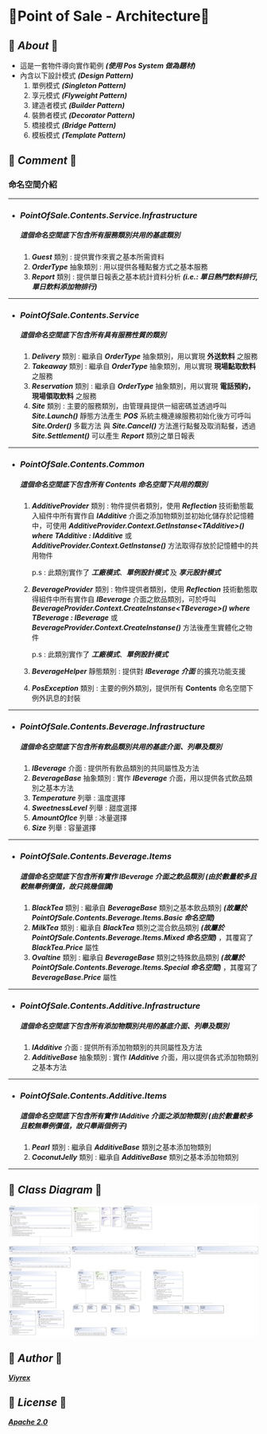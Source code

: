 ﻿# 🍓Point of Sale - Architecture🍓
## 🍓 ***About*** 🍓
- 這是一套物件導向實作範例 ***(使用 Pos System 做為題材)***
- 內含以下設計模式 ***(Design Pattern)***
  1. 單例模式 ***(Singleton Pattern)***
  2. 享元模式 ***(Flyweight Pattern)***
  3. 建造者模式 ***(Builder Pattern)***
  4. 裝飾者模式 ***(Decorator Pattern)***
  5. 橋接模式 ***(Bridge Pattern)***
  6. 模板模式 ***(Template Pattern)***
## 🍓 ***Comment*** 🍓
### 命名空間介紹
---
- ### ***PointOfSale.Contents.Service.Infrastructure***
  ##### 這個命名空間底下包含所有服務類別共用的基底類別
  1. ***Guest*** 類別 : 提供實作來賓之基本所需資料
  2. ***OrderType*** 抽象類別 : 用以提供各種點餐方式之基本服務
  3. ***Report*** 類別 : 提供單日報表之基本統計資料分析 ***(i.e.: 單日熱門飲料排行, 單日飲料添加物排行)***
---
- ### ***PointOfSale.Contents.Service***
  ##### 這個命名空間底下包含所有具有服務性質的類別
  1. ***Delivery*** 類別 : 繼承自 ***OrderType*** 抽象類別，用以實現 __外送飲料__ 之服務
  2. ***Takeaway*** 類別 : 繼承自 ***OrderType*** 抽象類別，用以實現 __現場點取飲料__ 之服務
  3. ***Reservation*** 類別 : 繼承自 ***OrderType*** 抽象類別，用以實現 __電話預約，現場領取飲料__ 之服務
  4. ***Site*** 類別 : 主要的服務類別，由管理員提供一組密碼並透過呼叫 ***Site.Launch()*** 靜態方法產生 ***POS*** 系統主機連線服務初始化後方可呼叫 ***Site.Order()*** 多載方法 與 ***Site.Cancel()*** 方法進行點餐及取消點餐，透過 ***Site.Settlement()*** 可以產生 ***Report*** 類別之單日報表
---
- ### ***PointOfSale.Contents.Common***
  ##### 這個命名空間底下包含所有 **Contents** 命名空間下共用的類別
  1. ***AdditiveProvider*** 類別 : 物件提供者類別，使用 ***Reflection*** 技術動態載入組件中所有實作自 ***IAdditive*** 介面之添加物類別並初始化儲存於記憶體中，可使用 ***AdditiveProvider.Context.GetInstanse\<TAdditive\>() where TAdditive : IAdditive*** 或 ***AdditiveProvider.Context.GetInstanse()*** 方法取得存放於記憶體中的共用物件

        p.s : 此類別實作了 ***工廠模式***、***單例設計模式*** 及 ***享元設計模式*** 
  2. ***BeverageProvider*** 類別 : 物件提供者類別，使用 ***Reflection*** 技術動態取得組件中所有實作自 ***IBeverage*** 介面之飲品類別，可於呼叫 ***BeverageProvider.Context.CreateInstanse\<TBeverage\>() where TBeverage : IBeverage*** 或 ***BeverageProvider.Context.CreateInstanse()*** 方法後產生實體化之物件

        p.s : 此類別實作了 ***工廠模式***、***單例設計模式***
  3. ***BeverageHelper*** 靜態類別 : 提供對 ***IBeverage 介面*** 的擴充功能支援
  4. ***PosException*** 類別 : 主要的例外類別，提供所有 **Contents** 命名空間下例外訊息的封裝
---
- ### ***PointOfSale.Contents.Beverage.Infrastructure***
  ##### 這個命名空間底下包含所有飲品類別共用的基底介面、列舉及類別
  1. ***IBeverage*** 介面 : 提供所有飲品類別的共同屬性及方法
  2. ***BeverageBase*** 抽象類別 : 實作 ***IBeverage*** 介面，用以提供各式飲品類別之基本方法
  3. ***Temperature*** 列舉 : 溫度選擇
  4. ***SweetnessLevel*** 列舉 : 甜度選擇
  5. ***AmountOfIce*** 列舉 : 冰量選擇
  6. ***Size*** 列舉 : 容量選擇
---
- ### ***PointOfSale.Contents.Beverage.Items***
  ##### 這個命名空間底下包含所有實作 ***IBeverage*** 介面之飲品類別 (由於數量較多且較無舉例價值，故只挑幾個講)
  1. ***BlackTea*** 類別 : 繼承自 ***BeverageBase*** 類別之基本飲品類別 ***(故屬於 PointOfSale.Contents.Beverage.Items.Basic 命名空間)***
  2. ***MilkTea*** 類別 : 繼承自 ***BlackTea*** 類別之混合飲品類別 ***(故屬於 PointOfSale.Contents.Beverage.Items.Mixed 命名空間)*** ，其覆寫了 ***BlackTea.Price*** 屬性
  3. ***Ovaltine*** 類別 : 繼承自 ***BeverageBase*** 類別之特殊飲品類別 ***(故屬於 PointOfSale.Contents.Beverage.Items.Special 命名空間)*** ，其覆寫了 ***BeverageBase.Price*** 屬性
---
- ### ***PointOfSale.Contents.Additive.Infrastructure***
  ##### 這個命名空間底下包含所有添加物類別共用的基底介面、列舉及類別
  1. ***IAdditive*** 介面 : 提供所有添加物類別的共同屬性及方法
  2. ***AdditiveBase*** 抽象類別 : 實作 ***IAdditive*** 介面，用以提供各式添加物類別之基本方法
---
- ### ***PointOfSale.Contents.Additive.Items***
  ##### 這個命名空間底下包含所有實作 ***IAdditive*** 介面之添加物類別 (由於數量較多且較無舉例價值，故只舉兩個例子)
  1. ***Pearl*** 類別 : 繼承自 ***AdditiveBase*** 類別之基本添加物類別 
  2. ***CoconutJelly*** 類別 : 繼承自 ***AdditiveBase*** 類別之基本添加物類別
---
## 🍓 ***Class Diagram*** 🍓
![Architecture](/Architecture.png)

## 🍓 ***Author*** 🍓
[***Viyrex***][Author]
## 🍓 ***License*** 🍓
[***Apache 2.0***][License]

[Author]:https://github.com/0x0001F36D
[License]:https://github.com/0x0001F36D/PointOfSale.Sample/blob/master/PointOfSale.Architecture/License